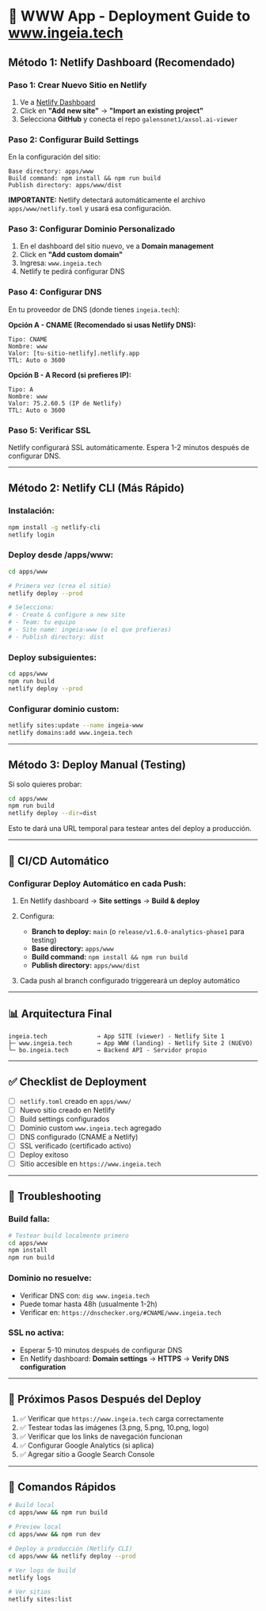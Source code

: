 # 🚀 WWW App - Deployment Guide to www.ingeia.tech

## Método 1: Netlify Dashboard (Recomendado)

### **Paso 1: Crear Nuevo Sitio en Netlify**

1. Ve a [Netlify Dashboard](https://app.netlify.com)
2. Click en **"Add new site"** → **"Import an existing project"**
3. Selecciona **GitHub** y conecta el repo `galensonet1/axsol.ai-viewer`

### **Paso 2: Configurar Build Settings**

En la configuración del sitio:

```
Base directory: apps/www
Build command: npm install && npm run build
Publish directory: apps/www/dist
```

**IMPORTANTE:** Netlify detectará automáticamente el archivo `apps/www/netlify.toml` y usará esa configuración.

### **Paso 3: Configurar Dominio Personalizado**

1. En el dashboard del sitio nuevo, ve a **Domain management**
2. Click en **"Add custom domain"**
3. Ingresa: `www.ingeia.tech`
4. Netlify te pedirá configurar DNS

### **Paso 4: Configurar DNS**

En tu proveedor de DNS (donde tienes `ingeia.tech`):

**Opción A - CNAME (Recomendado si usas Netlify DNS):**
```
Tipo: CNAME
Nombre: www
Valor: [tu-sitio-netlify].netlify.app
TTL: Auto o 3600
```

**Opción B - A Record (si prefieres IP):**
```
Tipo: A
Nombre: www
Valor: 75.2.60.5 (IP de Netlify)
TTL: Auto o 3600
```

### **Paso 5: Verificar SSL**

Netlify configurará SSL automáticamente. Espera 1-2 minutos después de configurar DNS.

---

## Método 2: Netlify CLI (Más Rápido)

### **Instalación:**

```bash
npm install -g netlify-cli
netlify login
```

### **Deploy desde /apps/www:**

```bash
cd apps/www

# Primera vez (crea el sitio)
netlify deploy --prod

# Selecciona:
# - Create & configure a new site
# - Team: tu equipo
# - Site name: ingeia-www (o el que prefieras)
# - Publish directory: dist
```

### **Deploy subsiguientes:**

```bash
cd apps/www
npm run build
netlify deploy --prod
```

### **Configurar dominio custom:**

```bash
netlify sites:update --name ingeia-www
netlify domains:add www.ingeia.tech
```

---

## Método 3: Deploy Manual (Testing)

Si solo quieres probar:

```bash
cd apps/www
npm run build
netlify deploy --dir=dist
```

Esto te dará una URL temporal para testear antes del deploy a producción.

---

## 🔄 CI/CD Automático

### **Configurar Deploy Automático en cada Push:**

1. En Netlify dashboard → **Site settings** → **Build & deploy**
2. Configura:
   - **Branch to deploy:** `main` (o `release/v1.6.0-analytics-phase1` para testing)
   - **Base directory:** `apps/www`
   - **Build command:** `npm install && npm run build`
   - **Publish directory:** `apps/www/dist`

3. Cada push al branch configurado triggereará un deploy automático

---

## 📊 Arquitectura Final

```
ingeia.tech              → App SITE (viewer) - Netlify Site 1
├─ www.ingeia.tech       → App WWW (landing) - Netlify Site 2 (NUEVO)
└─ bo.ingeia.tech        → Backend API - Servidor propio
```

---

## ✅ Checklist de Deployment

- [ ] `netlify.toml` creado en `apps/www/`
- [ ] Nuevo sitio creado en Netlify
- [ ] Build settings configurados
- [ ] Dominio custom `www.ingeia.tech` agregado
- [ ] DNS configurado (CNAME a Netlify)
- [ ] SSL verificado (certificado activo)
- [ ] Deploy exitoso
- [ ] Sitio accesible en `https://www.ingeia.tech`

---

## 🐛 Troubleshooting

### **Build falla:**
```bash
# Testear build localmente primero
cd apps/www
npm install
npm run build
```

### **Dominio no resuelve:**
- Verificar DNS con: `dig www.ingeia.tech`
- Puede tomar hasta 48h (usualmente 1-2h)
- Verificar en: `https://dnschecker.org/#CNAME/www.ingeia.tech`

### **SSL no activa:**
- Esperar 5-10 minutos después de configurar DNS
- En Netlify dashboard: **Domain settings** → **HTTPS** → **Verify DNS configuration**

---

## 🎯 Próximos Pasos Después del Deploy

1. ✅ Verificar que `https://www.ingeia.tech` carga correctamente
2. ✅ Testear todas las imágenes (3.png, 5.png, 10.png, logo)
3. ✅ Verificar que los links de navegación funcionan
4. ✅ Configurar Google Analytics (si aplica)
5. ✅ Agregar sitio a Google Search Console

---

## 📝 Comandos Rápidos

```bash
# Build local
cd apps/www && npm run build

# Preview local
cd apps/www && npm run dev

# Deploy a producción (Netlify CLI)
cd apps/www && netlify deploy --prod

# Ver logs de build
netlify logs

# Ver sitios
netlify sites:list
```
